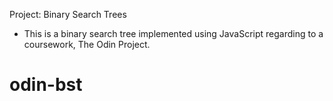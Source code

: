 Project: Binary Search Trees
- This is a binary search tree implemented using JavaScript regarding to a coursework, The Odin Project.

# odin-bst
